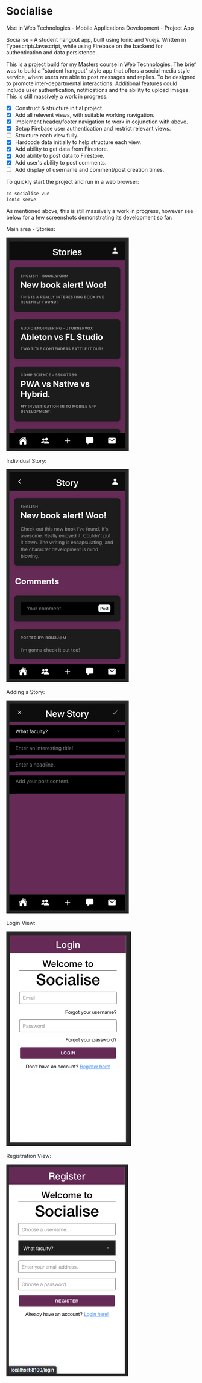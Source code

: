 # Socialise
Msc in Web Technologies - Mobile Applications Development - Project App

Socialise - A student hangout app, built using Ionic and Vuejs.  Written in Typescript/Javascript, while using Firebase on the backend for authentication and data persistence.

This is a project build for my Masters course in Web Technologies.  The brief was to build a "student hangout" style app that offers a social media style service, where users are able to post messages and replies.  To be designed to promote inter-departmental interactions.  Additional features could include user authentication, notifications and the ability to upload images.  This is still massively a work in progress.

- [x] Construct & structure initial project.
- [x] Add all relevent views, with suitable working navigation.
- [x] Implement header/footer navigation to work in cojunction with above.
- [x] Setup Firebase user authentication and restrict relevant views.
- [ ] Structure each view fully.
- [x] Hardcode data initially to help structure each view.
- [x] Add ability to get data from Firestore.
- [x] Add ability to post data to Firestore.
- [x] Add user's ability to post comments.
- [ ] Add display of username and comment/post creation times.

To quickly start the project and run in a web browser:

`````
cd socialise-vue
ionic serve
`````

As mentioned above, this is still massively a work in progress, however see below for a few screenshots demonstrating its development so far:

Main area - Stories:

![alt text](https://github.com/SamuelScotts/socialise-vue/blob/master/images/stories.png)

Individual Story:

![alt text](https://github.com/SamuelScotts/socialise-vue/blob/master/images/story.png)

Adding a Story:

![alt text](https://github.com/SamuelScotts/socialise-vue/blob/master/images/add.png)

Login View:

![alt text](https://github.com/SamuelScotts/socialise-vue/blob/master/images/login.png)

Registration View:

![alt text](https://github.com/SamuelScotts/socialise-vue/blob/master/images/register.png)



